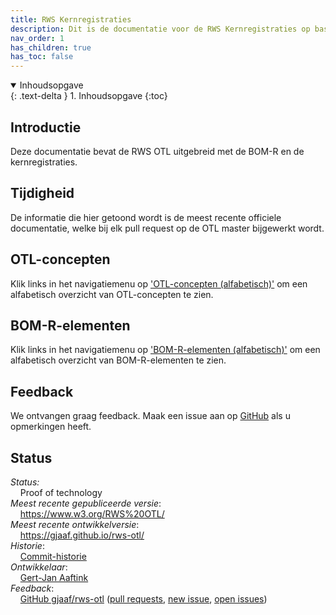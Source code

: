 ```yaml
---
title: RWS Kernregistraties
description: Dit is de documentatie voor de RWS Kernregistraties op basis van de RWS OTL.
nav_order: 1
has_children: true
has_toc: false
---
```


<details open markdown="block">
  <summary>
    Inhoudsopgave
  </summary>
  {: .text-delta }
1. Inhoudsopgave
{:toc}
</details>


## Introductie
Deze documentatie bevat de RWS OTL uitgebreid met de BOM-R en de kernregistraties.

## Tijdigheid
De informatie die hier getoond wordt is de meest recente officiele documentatie, welke bij elk pull request op de OTL master bijgewerkt wordt. 

## OTL-concepten
Klik links in het navigatiemenu op ['OTL-concepten (alfabetisch)'](otl-list.html) om een alfabetisch overzicht van OTL-concepten te zien.

## BOM-R-elementen
Klik links in het navigatiemenu op ['BOM-R-elementen (alfabetisch)'](bomr-list.html) om een alfabetisch overzicht van BOM-R-elementen te zien.

## Feedback
We ontvangen graag feedback. Maak een issue aan op [GitHub](https://github.com/gjaaf/rws-otl) als u opmerkingen heeft.

## Status
*Status:*  
&nbsp;&nbsp;&nbsp;&nbsp;Proof of technology  
*Meest recente gepubliceerde versie*:  
&nbsp;&nbsp;&nbsp;&nbsp;https://www.w3.org/RWS%20OTL/  
*Meest recente ontwikkelversie*:  
&nbsp;&nbsp;&nbsp;&nbsp;https://gjaaf.github.io/rws-otl/  
*Historie*:  
&nbsp;&nbsp;&nbsp;&nbsp;[Commit-historie](https://github.com/gjaaf/rws-otl/commits/)  
*Ontwikkelaar*:  
&nbsp;&nbsp;&nbsp;&nbsp;[Gert-Jan Aaftink](https://gjaaf.github.io/)  
*Feedback*:  
&nbsp;&nbsp;&nbsp;&nbsp;[GitHub gjaaf/rws-otl](https://github.com/gjaaf/rws-otl) ([pull requests](https://github.com/gjaaf/rws-otl/pulls), [new issue](https://github.com/gjaaf/rws-otl/issues/new/choose), [open issues](https://github.com/gjaaf/rws-otl/issues))  
